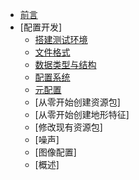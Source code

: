 <!-- _sidebar.md -->

* [前言](README.md)
* [配置开发]
    * [搭建测试环境](config_development/buildandtest.md)
    * [文件格式](config_development/createconfig.md)
    * [数据类型与结构](config_development/defining_data_in_configs.md)
    * [配置系统](config_development/the_config_system.md)
    * [元配置](config_development/the_config_system.md)
    * [从零开始创建资源包]
    * [从零开始创建地形特征]
    * [修改现有资源包]
    * [噪声]
    * [图像配置]
    * [概述]